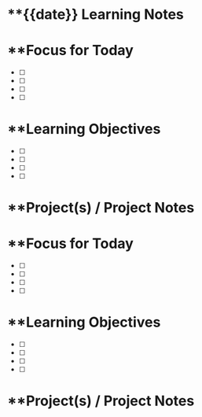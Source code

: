 # **{{date}} Learning Notes
	
# **Focus for Today
-  [ ] 
-  [ ] 
-  [ ] 
-  [ ]  
# **Learning Objectives
-  [ ] 
-  [ ] 
-  [ ] 
-  [ ] 
# **Project(s) / Project Notes
# **Focus for Today
-  [ ] 
-  [ ] 
-  [ ] 
-  [ ]  
# **Learning Objectives
-  [ ] 
-  [ ] 
-  [ ] 
-  [ ] 
# **Project(s) / Project Notes
